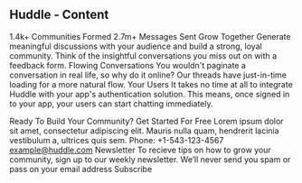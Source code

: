 ## Huddle - Content

1.4k+ Communities Formed 2.7m+ Messages Sent Grow Together Generate
meaningful discussions with your audience and build a strong, loyal
community. Think of the insightful conversations you miss out on with a
feedback form. Flowing Conversations You wouldn't paginate a conversation in
real life, so why do it online? Our threads have just-in-time loading for a
more natural flow. Your Users It takes no time at all to integrate Huddle
with your app's authentication solution. This means, once signed in to your
app, your users can start chatting immediately.

Ready To Build Your
Community? Get Started For Free Lorem ipsum dolor sit amet, consectetur
adipiscing elit. Mauris nulla quam, hendrerit lacinia vestibulum a, ultrices
quis sem. Phone: +1-543-123-4567 example@huddle.com Newsletter To recieve
tips on how to grow your community, sign up to our weekly newsletter. We’ll
never send you spam or pass on your email address Subscribe

